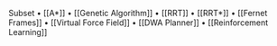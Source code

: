 
Subset
	• [[A*]]
	• [[Genetic Algorithm]]
	• [[RRT]]
	• [[RRT*]]
	• [[Fernet Frames]]
	• [[Virtual Force Field]]
	• [[DWA Planner]]
	• [[Reinforcement Learning]]
